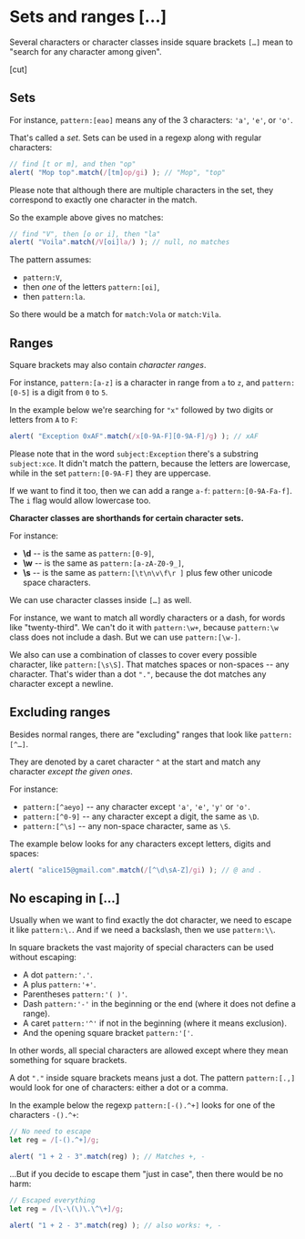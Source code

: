 # Sets and ranges [...]

Several characters or character classes inside square brackets `[…]` mean to "search for any character among given".

[cut]

## Sets

For instance, `pattern:[eao]` means any of the 3 characters: `'a'`, `'e'`, or `'o'`.

That's called a *set*. Sets can be used in a regexp along with regular characters:

```js run
// find [t or m], and then "op"
alert( "Mop top".match(/[tm]op/gi) ); // "Mop", "top"
```

Please note that although there are multiple characters in the set, they correspond to exactly one character in the match.

So the example above gives no matches:

```js run
// find "V", then [o or i], then "la"
alert( "Voila".match(/V[oi]la/) ); // null, no matches
```

The pattern assumes:

- `pattern:V`,
- then *one* of the letters `pattern:[oi]`,
- then `pattern:la`.

So there would be a match for `match:Vola` or `match:Vila`.

## Ranges

Square brackets may also contain *character ranges*.

For instance, `pattern:[a-z]` is a character in range from `a` to `z`, and `pattern:[0-5]` is a digit from `0` to `5`.

In the example below we're searching for `"x"` followed by two digits or letters from `A` to `F`:

```js run
alert( "Exception 0xAF".match(/x[0-9A-F][0-9A-F]/g) ); // xAF
```

Please note that in the word `subject:Exception` there's a substring `subject:xce`. It didn't match the pattern, because the letters are lowercase, while in the set `pattern:[0-9A-F]` they are uppercase.

If we want to find it too, then we can add a range `a-f`: `pattern:[0-9A-Fa-f]`. The `i` flag would allow lowercase too.

**Character classes are shorthands for certain character sets.**

For instance:

- **\d** -- is the same as `pattern:[0-9]`,
- **\w** -- is the same as `pattern:[a-zA-Z0-9_]`,
- **\s** -- is the same as `pattern:[\t\n\v\f\r ]` plus few other unicode space characters.

We can use character classes inside `[…]` as well.

For instance, we want to match all wordly characters or a dash, for words like "twenty-third". We can't do it with `pattern:\w+`, because `pattern:\w` class does not include a dash. But we can use `pattern:[\w-]`.

We also can use a combination of classes to cover every possible character, like `pattern:[\s\S]`. That matches spaces or non-spaces -- any character. That's wider than a dot `"."`, because the dot matches any character except a newline.

## Excluding ranges

Besides normal ranges, there are "excluding" ranges that look like `pattern:[^…]`.

They are denoted by a caret character `^` at the start and match any character *except the given ones*.

For instance:

- `pattern:[^aeyo]` -- any character except  `'a'`, `'e'`, `'y'` or `'o'`.
- `pattern:[^0-9]` -- any character except a digit, the same as `\D`.
- `pattern:[^\s]` -- any non-space character, same as `\S`.

The example below looks for any characters except letters, digits and spaces:

```js run
alert( "alice15@gmail.com".match(/[^\d\sA-Z]/gi) ); // @ and .
```

## No escaping in […]

Usually when we want to find exactly the dot character, we need to escape it like `pattern:\.`. And if we need a backslash, then we use `pattern:\\`.

In square brackets the vast majority of special characters can be used without escaping:

- A dot `pattern:'.'`.
- A plus `pattern:'+'`.
- Parentheses `pattern:'( )'`.
- Dash `pattern:'-'` in the beginning or the end (where it does not define a range).
- A caret `pattern:'^'` if not in the beginning (where it means exclusion).
- And the opening square bracket `pattern:'['`.

In other words, all special characters are allowed except where they mean something for square brackets.

A dot `"."` inside square brackets means just a dot. The pattern `pattern:[.,]` would look for one of characters: either a dot or a comma.

In the example below the regexp `pattern:[-().^+]` looks for one of the characters `-().^+`:

```js run
// No need to escape
let reg = /[-().^+]/g;

alert( "1 + 2 - 3".match(reg) ); // Matches +, -
```

...But if you decide to escape them "just in case", then there would be no harm:

```js run
// Escaped everything
let reg = /[\-\(\)\.\^\+]/g;

alert( "1 + 2 - 3".match(reg) ); // also works: +, -
```
